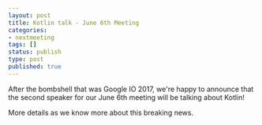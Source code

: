 ```yaml
---
layout: post
title: Kotlin talk - June 6th Meeting
categories:
- nextmeeting
tags: []
status: publish
type: post
published: true
---
```


After the bombshell that was Google IO 2017, we're happy to announce that the second speaker for our June 6th meeting will be talking about Kotlin!

More details as we know more about this breaking news.
